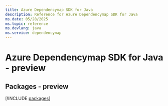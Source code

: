 ```yaml
---
title: Azure Dependencymap SDK for Java
description: Reference for Azure Dependencymap SDK for Java
ms.date: 05/28/2025
ms.topic: reference
ms.devlang: java
ms.service: dependencymap
---
```

# Azure Dependencymap SDK for Java - preview
## Packages - preview
[!INCLUDE [packages](dependencymap-index.md)]